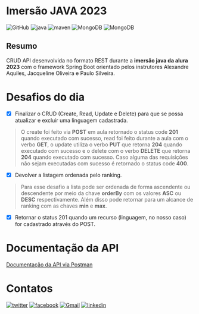 # Imersão JAVA 2023

![GitHub](https://img.shields.io/badge/-github-%23181717?style=for-the-badge&logo=github)
![java](https://img.shields.io/badge/-Spring_Boot-%23181717?style=for-the-badge&logo=Spring-Boot)
![maven](https://img.shields.io/badge/-Maven-%23181717?style=for-the-badge&logo=Apache-Maven)
![MongoDB](https://img.shields.io/badge/-MongoDB-%23181717?style=for-the-badge&logo=MongoDB)
![MongoDB](https://img.shields.io/badge/-Visual_Studio_Code-%23181717?style=for-the-badge&logo=Visual-Studio-Code)


## Resumo

CRUD API desenvolvida no formato REST durante a **imersão java da alura 2023** com o framework Spring Boot orientado pelos instrutores Alexandre Aquiles, Jacqueline Oliveira e Paulo Silveira.


# Desafios do dia

- [X] Finalizar o CRUD (Create, Read, Update e Delete) para que se possa atualizar e excluir uma linguagem cadastrada.
> O create foi feito via **POST** em aula retornado o status code **201** quando executado com sucesso, read foi feito durante a aula com o verbo **GET**, o update utiliza o verbo **PUT** que retorna **204** quando executado com sucesso e o delete com o verbo **DELETE** que retorna **204** quando executado com sucesso. Caso alguma das requisições não sejam executadas com sucesso é retornado o status code **400**.

- [X] Devolver a listagem ordenada pelo ranking.
> Para esse desafio a lista pode ser ordenada de forma ascendente ou descendente por meio da chave **orderBy** com os valores **ASC** ou **DESC** respectivamente. Além disso pode retornar para um alcance de ranking com as chaves **min** e **max**.

- [X] Retornar o status 201 quando um recurso (linguagem, no nosso caso) for cadastrado através do POST.

# Documentação da API

[Documentação da API via Postman](https://documenter.getpostman.com/view/24085447/2s93RUurgp)

# Contatos

[![twitter](https://img.shields.io/badge/%20-Twitter-1DA1F2?style=for-the-badge&logo=twitter&logoColor=white)](https://twitter.com/SilvioCBONFIM)
[![facebook](https://img.shields.io/badge/%20-Facebook-1877F2?style=for-the-badge&logo=facebook&logoColor=white)](https://facebook.com/silvio.cavalcanti.5)
[![Gmail](https://img.shields.io/badge/%20-Gmail-EA4335?style=for-the-badge&logo=gmail&logoColor=white)](mailto:silviocavalcanti2011@gmail.com)
[![linkedin](https://img.shields.io/badge/%20-Linkedin-0A66C2?style=for-the-badge&logo=linkedin&logoColor=white)](https://www.linkedin.com/in/silvio-cavalcanti-bonfim/)
